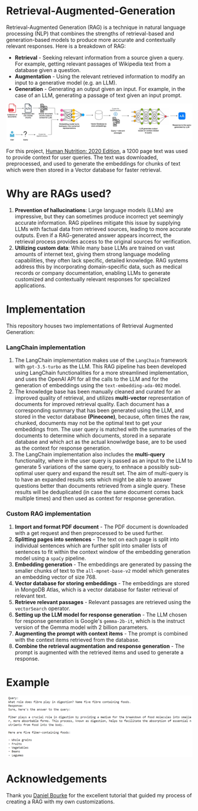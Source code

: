 # Retrieval-Augmented-Generation

Retrieval-Augmented Generation (RAG) is a technique in natural language processing (NLP) that combines the strengths of retrieval-based and generation-based models to produce more accurate and contextually relevant responses. Here is a breakdown of RAG:
* **Retrieval** - Seeking relevant information from a source given a query. For example, getting relevant passages of Wikipedia text from a database given a question.
* **Augmentation** - Using the relevant retrieved information to modify an input to a generative model (e.g. an LLM).
* **Generation** - Generating an output given an input. For example, in the case of an LLM, generating a passage of text given an input prompt.

![RAG work flow](https://github.com/patilurjit/Retrieval-Augmented-Generation/blob/main/images/RAG%20Flow.jpg)

For this project, [Human Nutrition: 2020 Edition](https://pressbooks.oer.hawaii.edu/humannutrition2/), a 1200 page text was used to provide context for user queries. The text was downloaded, preprocessed, and used to generate the embeddings for chunks of text which were then stored in a Vector database for faster retrieval.

# Why are RAGs used?
1. **Prevention of hallucinations**: Large language models (LLMs) are impressive, but they can sometimes produce incorrect yet seemingly accurate information. RAG pipelines mitigate this issue by supplying LLMs with factual data from retrieved sources, leading to more accurate outputs. Even if a RAG-generated answer appears incorrect, the retrieval process provides access to the original sources for verification.
2. **Utilizing custom data**: While many base LLMs are trained on vast amounts of internet text, giving them strong language modeling capabilities, they often lack specific, detailed knowledge. RAG systems address this by incorporating domain-specific data, such as medical records or company documentation, enabling LLMs to generate customized and contextually relevant responses for specialized applications.

# Implementation
This repository houses two implementations of Retrieval Augmented Generation:  
### LangChain implementation  
1. The LangChain implementation makes use of the `LangChain` framework with `gpt-3.5-turbo` as the LLM. This RAG pipeline has been developed using LangChain functionalities for a more streamlined implementation, and uses the OpenAI API for all the calls to the LLM and for the generation of embeddings using the `text-embedding-ada-002` model.
2. The knowledge base has been manually cleaned and curated for an improved quality of retrieval, and utilizes **multi-vector** representation of documents for improved retrieval quality. Each document has a corresponding summary that has been generated using the LLM, and stored in the vector database **(Pinecone)**, because, often times the raw, chunked, documents may not be the optimal text to get your embeddings from. The user query is matched with the summaries of the documents to determine which documents, stored in a separate database and which act as the actual knowlwdge base, are to be used as the context for response generation.
3. The LangChain implementation also includes the **multi-query** functionality, where in the user query is passed as an input to the LLM to generate 5 variations of the same query, to enhnace a possibly sub-optimal user query and expand the result set. The aim of multi-query is to have an expanded results sets which might be able to answer questions better than documents retrieved from a single query. These results will be deduplicated (in case the same document comes back multiple times) and then used as context for response generation.

### Custom RAG implementation
1. **Import and format PDF document** - The PDF document is downloaded with a get request and then preprocessed to be used further.
2. **Splitting pages into sentences** - The text on each page is split into individual sentences which are further split into smaller lists of sentences to fit within the context window of the embedding generation model using a `spaCy` pipeline.
3. **Embedding generation** - The embeddings are generated by passing the smaller chunks of text to the `all-mpnet-base-v2` model which generates an embedding vector of size 768.
4. **Vector database for storing embeddings** - The embeddings are stored in MongoDB Atlas, which is a vector database for faster retrieval of relevant text.
5. **Retrieve relevant passages** - Relevant passages are retrieved using the `vectorSearch` operator.
6. **Setting up the LLM model for response generation** - The LLM chosen for response generation is Google's `gemma-2b-it`, which is the instruct version of the Gemma model with 2 billion parameters.
7. **Augmenting the prompt with context items** - The prompt is combined with the context items retrieved from the database.
8. **Combine the retrieval augmentation and response generation** - The prompt is augmented with the retrieved items and used to generate a response.

# Example
![Example 1](https://github.com/patilurjit/Retrieval-Augmented-Generation/blob/main/images/Example%201.png)

# Acknowledgements
Thank you [Daniel Bourke](https://www.youtube.com/@mrdbourke) for the excellent tutorial that guided my process of creating a RAG with my own customizations.
